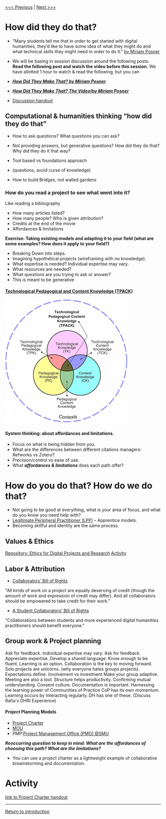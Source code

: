 
[<<< Previous](DH.md) | [Next >>>](continue.md) 

# How did they do that? 

* "Many students tell me that in order to get started with digital humanities, they’d like to have some idea of what they might do and what technical skills they might need in order to do it." [by Miriam Posner](http://miriamposner.com/blog/how-did-they-make-that/)

* We will be basing in session discussion around the following posts. **Read the following post and watch the video before this session.**
We have allotted 1 hour to watch & read the following, but you can 
* ***[How Did They Make That? by Miriam Posner](https://miriamposner.com/blog/how-did-they-make-that/)***
*  ***[How Did They Make That? The Video!by Miriam Posner](http://miriamposner.com/blog/how-did-they-make-that-the-video/)*** 
* [Discussion handout](https://smu.box.com/s/valmcgnur9lwwffiqoiqc2uad3zl866s)

## Computational & humanities thinking “how did they do that”
* How to ask questions? What questions you can ask?

* Not providing answers, but generative questions? How did they do that? Why did they do it that way? 
* Tool based vs foundations approach 
* (questions, avoid curse of knowledge) 
* How to build Bridges, not walled gardens 

### How do you read a project to see what went into it?
Like reading a bibliography
* How many articles listed? 
* How many people? Who is given attribution? 	
* Credits at the end of the movie 
* Affordances & limitations 

**Exercise: Taking existing models and adapting it to your field (what are some examples? How does it apply to your field?)**

* Breaking Down into steps.
* Imagining hypothetical projects (wireframing with no knowledge).
* What expertise is needed? Individual expertise may vary.
* What resources are needed?
* What questions are you trying to ask or answer?
*   This is meant to be generative 

#### **[Technological Pedagogical and Content Knowledge (TPACK)](http://cristurple.blogspot.com/p/tpack.html)**

[![tasks](https://github.com/DHRISMU/intro/blob/master/images/tpack.jpg)](http://cristurple.blogspot.com/p/tpack.html)

#### System thinking: about affordances and limitations.
* Focus on what is being hidden from you.
*   What are the differences between different citations managers: Refworks vs Zotero?
* Precision/control vs ease of use.
* What ***affordances & limitations*** does each path offer?

# How do you do that? How do we do that?
* Not going to be good at everything, what is your area of focus, and what do you know you need help with?
* [Legitimate Peripheral Practitioner (LPP)](https://en.wikipedia.org/wiki/Legitimate_peripheral_participation) – Apprentice models.
* Becoming skillful and identity are the same process.

## Values & Ethics
[Repository: Ethics for Digital Projects and Research](https://github.com/DHRISMU/ethics)
[Activity](https://github.com/DHRISMU/ethics/blob/master/sections/beyond.md#activity)

## Labor & Attribution 
* [Collaborators’ Bill of Rights](http://mcpress.media-commons.org/offthetracks/part-one-models-for-collaboration-career-paths-acquiring-institutional-support-and-transformation-in-the-field/a-collaboration/collaborators%E2%80%99-bill-of-rights/)

"All kinds of work on a project are equally deserving of credit (though the amount of work and expression of credit may differ). And all collaborators should be empowered to take credit for their work." 

* [A Student Collaborators’ Bill of Rights](https://humtech.ucla.edu/news/a-student-collaborators-bill-of-rights/)

"Collaborations between students and more experienced digital humanities practitioners should benefit everyone." 

## Group work & Project planning

Ask for feedback.
Individual expertise may vary.
Ask for feedback.
Appreciate expertise.
Develop a shared language. Know enough to be fluent.
Learning is an option.
Collaboration is the key to moving forward. Solo projects are unicorns. (why everyone hates groups projects).
Expectations define.
Involvement vs investment
Make your group adaptive.
Meeting are also a tool.
Structure helps productivity.
Confirming mutual understanding. Consent culture.
Documentation is important.
Harnessing the learning power of Communities of Practice
CoP has its own momentum. Learning occurs by interacting regularly. DH has one of these. (Discuss Rafia's DHRI Experience)

#### Project Planning Models 

* [Project Charter](https://stewartvarner.com/2014/05/project-charter/) 
* [MOU](https://rc.library.uta.edu/uta-ir/handle/10106/25646)
* PMP:[Project Management Office (PMO) @SMU](https://www.smu.edu/OIT/Governance)


***Reoccurring question to keep in mind: What are the affordances of choosing this path? What are the limitations?*** 

* You can use a project charter as a lightweight example of collaborative breainstorming and documentation.

# Activity
[link to Project Charter handout](https://smu.box.com/s/kc63uvd6dcob4ksfg6hibzjtnyes6iw6)
  

----
[Return to introduction](https://github.com/DHRISMU/intro)

